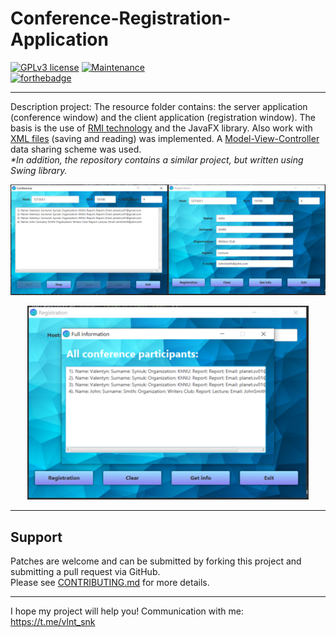 # Conference-Registration-Application

 [![GPLv3 license](https://img.shields.io/badge/License-GPLv3-blue.svg)](http://perso.crans.org/besson/LICENSE.html)
 [![Maintenance](https://img.shields.io/badge/Maintained%3F-no-red.svg)](https://GitHub.com/Naereen/StrapDown.js/graphs/commit-activity)  
 [![forthebadge](https://forthebadge.com/images/badges/made-with-java.svg)](https://forthebadge.com)

---

Description project: The resource folder contains: the server application (conference window) and the client application (registration window). The basis is the use of [RMI technology](https://en.wikipedia.org/wiki/Java_remote_method_invocation) and the JavaFX library. Also work with [XML files](https://en.wikipedia.org/wiki/XML) (saving and reading) was implemented. A [Model-View-Controller](https://en.wikipedia.org/wiki/Model–view–controller) data sharing scheme was used.   
_*In addition, the repository contains a similar project, but written using Swing library._

![Image alt](https://github.com/SValentyn/Conference-Registration-Application/blob/master/src/images/conference_and_registration_windows.png)
<p align="center">
  <img  width="450" height="310" src="https://github.com/SValentyn/Conference-Registration-Application/blob/master/src/images/info_window.png" alt="Info Window"/>
</p>

---

## Support

Patches are welcome and can be submitted by forking this project and submitting a pull request via GitHub.  
Please see [CONTRIBUTING.md](../master/CONTRIBUTING.md) for more details.

---  

I hope my project will help you! Communication with me: https://t.me/vlnt_snk
